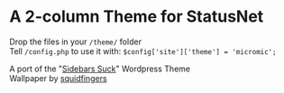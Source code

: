 # A 2-column Theme for StatusNet

Drop the files in your `/theme/` folder  
Tell `/config.php` to use it with: `$config['site']['theme'] = 'micromic';`

A port of the "[Sidebars Suck](http://wordpress.org/extend/themes/sidebarssuck)" Wordpress Theme  
Wallpaper by [squidfingers](http://www.squidfingers.com/patterns/)